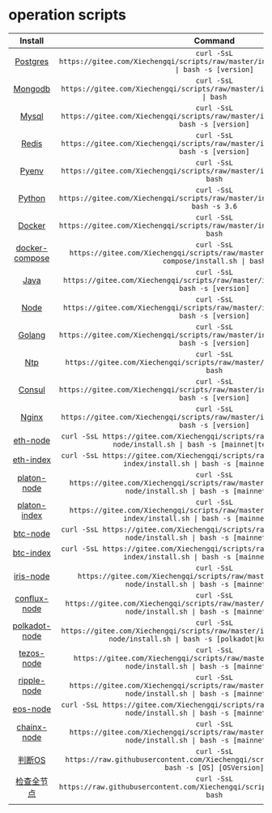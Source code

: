 # operation scripts

|                           Install                            |                           Command                            |
| :----------------------------------------------------------: | :----------------------------------------------------------: |
| [Postgres](https://github.com/Xiechengqi/scripts/edit/master/install/Postgres/install.sh) | `curl -SsL https://gitee.com/Xiechengqi/scripts/raw/master/install/Postgres/install.sh \| bash -s [version]` |
| [Mongodb](https://github.com/Xiechengqi/scripts/edit/master/install/Mongodb/install.sh) | `curl -SsL https://gitee.com/Xiechengqi/scripts/raw/master/install/Mongodb/install.sh \| bash` |
| [Mysql](https://github.com/Xiechengqi/scripts/edit/master/install/Mysql/install.sh) | `curl -SsL https://gitee.com/Xiechengqi/scripts/raw/master/install/Mysql/install.sh \| bash -s [version]` |
| [Redis](https://github.com/Xiechengqi/scripts/edit/master/install/Redis/install.sh) | `curl -SsL https://gitee.com/Xiechengqi/scripts/raw/master/install/Redis/install.sh \| bash -s [version]` |
| [Pyenv](https://github.com/Xiechengqi/scripts/edit/master/install/Pyenv/install.sh) | `curl -SsL https://gitee.com/Xiechengqi/scripts/raw/master/install/Pyenv/install.sh \| bash` |
| [Python](https://github.com/Xiechengqi/scripts/edit/master/install/Python/install.sh) | `curl -SsL https://gitee.com/Xiechengqi/scripts/raw/master/install/Python/install.sh \| bash -s 3.6` |
| [Docker](https://github.com/Xiechengqi/scripts/edit/master/install/Docker/install.sh) | `curl -SsL https://gitee.com/Xiechengqi/scripts/raw/master/install/Docker/install.sh \| bash` |
| [docker-compose](https://github.com/Xiechengqi/scripts/edit/master/install/Docker/docker-compose/install.sh) | `curl -SsL https://gitee.com/Xiechengqi/scripts/raw/master/install/Docker/docker-compose/install.sh \| bash` |
| [Java](https://github.com/Xiechengqi/scripts/edit/master/install/Java/install.sh) | `curl -SsL https://gitee.com/Xiechengqi/scripts/raw/master/install/Java/install.sh \| bash -s [version]` |
| [Node](https://github.com/Xiechengqi/scripts/edit/master/install/Node/install.sh) | `curl -SsL https://gitee.com/Xiechengqi/scripts/raw/master/install/Node/install.sh \| bash -s [version]` |
| [Golang](https://github.com/Xiechengqi/scripts/edit/master/install/Golang/install.sh) | `curl -SsL https://gitee.com/Xiechengqi/scripts/raw/master/install/Golang/install.sh \| bash -s [version]` |
| [Ntp](https://github.com/Xiechengqi/scripts/edit/master/install/Ntp/install.sh) | `curl -SsL https://gitee.com/Xiechengqi/scripts/raw/master/install/Ntp/install.sh \| bash` |
| [Consul](https://github.com/Xiechengqi/scripts/edit/master/install/Consul/install.sh) | `curl -SsL https://gitee.com/Xiechengqi/scripts/raw/master/install/Consul/install.sh \| bash -s [version]` |
| [Nginx](https://github.com/Xiechengqi/scripts/edit/master/install/Nginx/install.sh) | `curl -SsL https://gitee.com/Xiechengqi/scripts/raw/master/install/Nginx/install.sh \| bash -s [version]` |
| [eth-node](https://github.com/Xiechengqi/scripts/edit/master/install/ETH/eth-node/install.sh) | `curl -SsL https://gitee.com/Xiechengqi/scripts/raw/master/install/ETH/eth-node/install.sh \| bash -s [mainnet\|testnet\|kovan]` |
| [eth-index](https://github.com/Xiechengqi/scripts/edit/master/install/ETH/eth-index/install.sh) | `curl -SsL https://gitee.com/Xiechengqi/scripts/raw/master/install/ETH/eth-index/install.sh \| bash -s [mainnet\|testnet]` |
| [platon-node](https://github.com/Xiechengqi/scripts/edit/master/install/Platon/platon-node/install.sh) | `curl -SsL https://gitee.com/Xiechengqi/scripts/raw/master/install/Platon/platon-node/install.sh \| bash -s [mainnet\|testnet]` |
| [platon-index](https://github.com/Xiechengqi/scripts/edit/master/install/Platon/platon-index/install.sh) | `curl -SsL https://gitee.com/Xiechengqi/scripts/raw/master/install/Platon/platon-index/install.sh \| bash -s [mainnet\|testnet]` |
| [btc-node](https://github.com/Xiechengqi/scripts/edit/master/install/BTC/btc-node/install.sh) | `curl -SsL https://gitee.com/Xiechengqi/scripts/raw/master/install/BTC/btc-node/install.sh \| bash -s [mainnet\|testnet]` |
| [btc-index](https://github.com/Xiechengqi/scripts/edit/master/install/BTC/btc-index/install.sh) | `curl -SsL https://gitee.com/Xiechengqi/scripts/raw/master/install/BTC/btc-index/install.sh \| bash -s [mainnet\|testnet]` |
| [iris-node](https://github.com/Xiechengqi/scripts/edit/master/install/IRIS/iris-node/install.sh) | `curl -SsL https://gitee.com/Xiechengqi/scripts/raw/master/install/IRIS/iris-node/install.sh \| bash -s [mainnet\|testnet]` |
| [conflux-node](https://github.com/Xiechengqi/scripts/edit/master/install/Conflux/conflux-node/install.sh) | `curl -SsL https://gitee.com/Xiechengqi/scripts/raw/master/install/Conflux/conflux-node/install.sh \| bash -s [mainnet\|testnet]` |
| [polkadot-node](https://github.com/Xiechengqi/scripts/edit/master/install/Polkadot/polkadot-node/install.sh) | `curl -SsL https://gitee.com/Xiechengqi/scripts/raw/master/install/Polkadot/polkadot-node/install.sh \| bash -s [polkadot\|kusama\|westend]` |
| [tezos-node](https://github.com/Xiechengqi/scripts/edit/master/install/Tezos/tezos-node/install.sh) | `curl -SsL https://gitee.com/Xiechengqi/scripts/raw/master/install/Tezos/tezos-node/install.sh \| bash -s [mainnet\|testnet]` |
| [ripple-node](https://github.com/Xiechengqi/scripts/edit/master/install/Ripple/ripple-node/install.sh) | `curl -SsL https://gitee.com/Xiechengqi/scripts/raw/master/install/Ripple/ripple-node/install.sh \| bash -s [mainnet\|testnet]` |
| [eos-node](https://github.com/Xiechengqi/scripts/edit/master/install/EOS/eos-node/install.sh) | `curl -SsL https://gitee.com/Xiechengqi/scripts/raw/master/install/EOS/eos-node/install.sh \| bash -s [mainnet\|testnet]` |
| [chainx-node](https://github.com/Xiechengqi/scripts/edit/master/install/ChainX/chainx-node/install.sh) | `curl -SsL https://gitee.com/Xiechengqi/scripts/raw/master/install/ChainX/chainx-node/install.sh \| bash -s [mainnet\|testnet]` |
| [判断OS](https://github.com/Xiechengqi/scripts/edit/master/tool/os.sh) | `curl -SsL https://raw.githubusercontent.com/Xiechengqi/scripts/master/tool/os.sh \| bash -s [OS] [OSVersion]` |
| [检查全节点](https://github.com/Xiechengqi/scripts/edit/master/tool/chain.sh) | `curl -SsL https://raw.githubusercontent.com/Xiechengqi/scripts/master/tool/chain.sh \| bash` |
|                                                              |                                                              |
